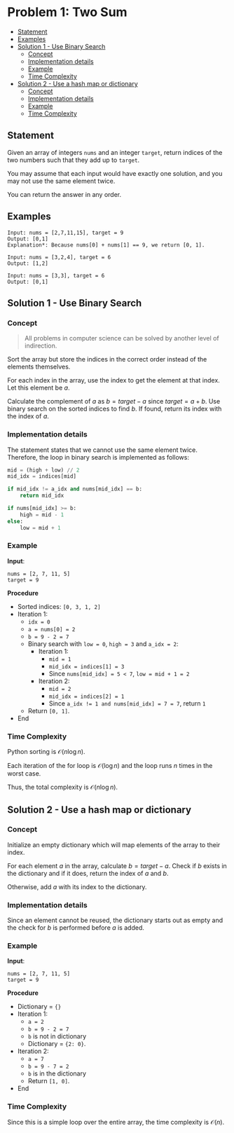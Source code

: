 # <!-- omit in toc --> Problem 1: Two Sum

- [Statement](#statement)
- [Examples](#examples)
- [Solution 1 - Use Binary Search](#solution-1---use-binary-search)
  - [Concept](#concept)
  - [Implementation details](#implementation-details)
  - [Example](#example)
  - [Time Complexity](#time-complexity)
- [Solution 2 - Use a hash map or dictionary](#solution-2---use-a-hash-map-or-dictionary)
  - [Concept](#concept-1)
  - [Implementation details](#implementation-details-1)
  - [Example](#example-1)
  - [Time Complexity](#time-complexity-1)

## Statement

Given an array of integers `nums` and an integer `target`, return indices of the two numbers such that they add up to `target`.

You may assume that each input would have exactly one solution, and you may not use the same element twice.

You can return the answer in any order.

## Examples

```block
Input: nums = [2,7,11,15], target = 9
Output: [0,1]
Explanation*: Because nums[0] + nums[1] == 9, we return [0, 1].
```

```block
Input: nums = [3,2,4], target = 6
Output: [1,2]
```

```block
Input: nums = [3,3], target = 6
Output: [0,1]
```

## Solution 1 - Use Binary Search

### Concept

> All problems in computer science can be solved by another level of indirection.

Sort the array but store the indices in the correct order instead of the elements themselves.

For each index in the array, use the index to get the element at that index. Let this element be $a$.

Calculate the complement of $a$ as $b=target-a$ since $target=a+b$. Use binary search on the sorted indices to find $b$. If found, return its index with the index of $a$.

### Implementation details

The statement states that we cannot use the same element twice. Therefore, the loop in binary search is implemented as follows:

```python
mid = (high + low) // 2
mid_idx = indices[mid]

if mid_idx != a_idx and nums[mid_idx] == b:
    return mid_idx

if nums[mid_idx] >= b:
    high = mid - 1
else:
    low = mid + 1
```

### Example

**Input**:

```block
nums = [2, 7, 11, 5]
target = 9
```

**Procedure**

- Sorted indices: `[0, 3, 1, 2]`
- Iteration 1:
  - `idx = 0`
  - `a = nums[0] = 2`
  - `b = 9 - 2 = 7`
  - Binary search with `low = 0`, `high = 3` and `a_idx = 2`:
    - Iteration 1:
      - `mid = 1`
      - `mid_idx = indices[1] = 3`
      - Since `nums[mid_idx] = 5 < 7`, `low = mid + 1 = 2`
    - Iteration 2:
      - `mid = 2`
      - `mid_idx = indices[2] = 1`
      - Since `a_idx != 1 and nums[mid_idx] = 7 = 7`, return `1`
  - Return `[0, 1]`.
- End

### Time Complexity

Python sorting is $\mathcal{O}(n\log{}n)$.

Each iteration of the for loop is $\mathcal{O}(\log{}n)$ and the loop runs $n$ times in the worst case.

Thus, the total complexity is $\mathcal{O}(n\log{}n)$.

## Solution 2 - Use a hash map or dictionary

### Concept

Initialize an empty dictionary which will map elements of the array to their index.

For each element $a$ in the array, calculate $b=target-a$. Check if $b$ exists in the dictionary and if it does, return the index of $a$ and $b$.

Otherwise, add $a$ with its index to the dictionary.

### Implementation details

Since an element cannot be reused, the dictionary starts out as empty and the check for $b$ is performed before $a$ is added.

### Example

**Input**:

```block
nums = [2, 7, 11, 5]
target = 9
```

**Procedure**

- Dictionary = `{}`
- Iteration 1:
  - `a = 2`
  - `b = 9 - 2 = 7`
  - `b` is not in dictionary
  - Dictionary = `{2: 0}`.
- Iteration 2:
  - `a = 7`
  - `b = 9 - 7 = 2`
  - `b` is in the dictionary
  - Return `[1, 0]`.
- End

### Time Complexity

Since this is a simple loop over the entire array, the time complexity is $\mathcal{O}(n)$.
